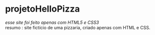 # projetoHelloPizza

*esse site foi feito apenas com HTML5 e CSS3*
<br>
resumo : site fictício de uma pizzaria, criado apenas com HTML e CSS.




